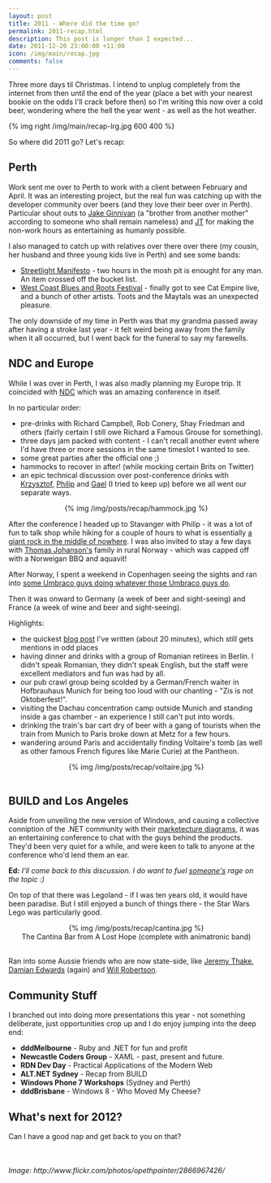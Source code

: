 ```yaml
--- 
layout: post
title: 2011 - Where did the time go?
permalink: 2011-recap.html
description: This post is longer than I expected...
date: 2011-12-20 23:00:00 +11:00
icon: /img/main/recap.jpg
comments: false
---
```



<article>

Three more days til Christmas. I intend to unplug completely from the internet from then until the end of the year (place a bet with your nearest bookie on the odds I'll crack before then) so I'm writing this now over a cold beer, wondering where the hell the year went - as well as the hot weather.

{% img right /img/main/recap-lrg.jpg 600 400 %}

So where did 2011 go? Let's recap:

## Perth

Work sent me over to Perth to work with a client between February and April. It was an interesting project, but the real fun was catching up with the developer community over beers (and they love their beer over in Perth). Particular shout outs to [Jake Ginnivan](http://twitter.com/jakeginnivan) (a "brother from another mother" according to someone who shall remain nameless) and [JT](http://twitter.com/jtango18) for making the non-work hours as entertaining as humanly possible.

I also managed to catch up with relatives over there over there (my cousin, her husband and three young kids live in Perth) and see some bands:

 - [Streetlight Manifesto](http://streetlightmanifesto.com/) - two hours in the mosh pit is enought for any man. An item crossed off the bucket list.
 - [West Coast Blues and Roots Festival](http://westcoastbluesnroots.com.au/) - finally got to see Cat Empire live, and a bunch of other artists. Toots and the Maytals was an unexpected pleasure.

The only downside of my time in Perth was that my grandma passed away after having a stroke last year - it felt weird being away from the family when it all occurred, but I went back for the funeral to say my farewells.

## NDC and Europe

While I was over in Perth, I was also madly planning my Europe trip. It coincided with [NDC](http://www.ndcoslo.com/) which was an amazing conference in itself.

In no particular order:

 - pre-drinks with Richard Campbell, Rob Conery, Shay Friedman and others (fairly certain I still owe Richard a Famous Grouse for something).
 - three days jam packed with content - I can't recall another event where I'd have three or more sessions in the same timeslot I wanted to see.
 - some great parties after the official one ;)
 - hammocks to recover in after! (while mocking certain Brits on Twitter)
 - an epic technical discussion over post-conference drinks with [Krzysztof](http://twitter.com/kkzomic), [Philip](http://twitter.com/philiplaureano) and [Gael](http://twitter.com/gfraituer) (I tried to keep up) before we all went our separate ways.

 <center>{% img /img/posts/recap/hammock.jpg %}</center>

After the conference I headed up to Stavanger with Philip - it was a lot of fun to talk shop while hiking for a couple of hours to what is essentially [a giant rock in the middle of nowhere](http://i.telegraph.co.uk/multimedia/archive/01359/Stavanger_1359940c.jpg). I was also invited to stay a few days with [Thomas Johanson's](http://twitter.com/thomasjo) family in rural Norway - which was capped off with a Norweigan BBQ and aquavit!

After Norway, I spent a weekend in Copenhagen seeing the sights and ran into [some Umbraco guys doing whatever those Umbraco guys do](http://umbraco.com/cg11).

Then it was onward to Germany (a week of beer and sight-seeing) and France (a week of wine and beer and sight-seeing).

Highlights:

 - the quickest [blog post](/inotifypropertychanged-stop-the-madness.html) I've written (about 20 minutes), which still gets mentions in odd places
 - having dinner and drinks with a group of Romanian retirees in Berlin. I didn't speak Romanian, they didn't speak English, but the staff were excellent mediators and fun was had by all.
 - our pub crawl group being scolded by a German/French waiter in Hofbrauhaus Munich for being too loud with our chanting - "Zis is not Oktoberfest!".
 - visiting the Dachau concentration camp outside Munich and standing inside a gas chamber - an experience I still can't put into words.
 - drinking the train's bar cart dry of beer with a gang of tourists when the train from Munich to Paris broke down at Metz for a few hours.
 - wandering around Paris and accidentally finding Voltaire's tomb (as well as other famous French figures like Marie Curie) at the Pantheon.

<center>{% img /img/posts/recap/voltaire.jpg %}</center>

<br />

## BUILD and Los Angeles

Aside from unveiling the new version of Windows, and causing a collective conniption of the .NET community with their [marketecture diagrams](http://dougseven.com/2011/09/15/a-bad-picture-is-worth-a-thousand-long-discussions/), it was an entertaining conference to chat with the guys behind the products. They'd been very quiet for a while, and were keen to talk to anyone at the conference who'd lend them an ear. 

**Ed:** *I'll come back to this discussion. I do want to fuel [someone's](http://twitter.com/MossyBlog) rage on the topic :)*

On top of that there was Legoland - if I was ten years old, it would have been paradise. But I still enjoyed a bunch of things there - the Star Wars Lego was particularly good. 

<center>{% img /img/posts/recap/cantina.jpg %}</center>

<center>The Cantina Bar from A Lost Hope (complete with animatronic band)</center>

<br />

Ran into some Aussie friends who are now state-side, like [Jeremy Thake](http://twitter.com/jthake), [Damian Edwards](http://twitter.com/damianedwards) (again) and [Will Robertson](http://twitter.com/will_robertson).

## Community Stuff

I branched out into doing more presentations this year - not something deliberate, just opportunities crop up and I do enjoy jumping into the deep end:

- **dddMelbourne** - Ruby and .NET for fun and profit
- **Newcastle Coders Group** - XAML - past, present and future.
- **RDN Dev Day** - Practical Applications of the Modern Web
- **ALT.NET Sydney** - Recap from BUILD
- **Windows Phone 7 Workshops** (Sydney and Perth)
- **dddBrisbane** - Windows 8 - Who Moved My Cheese?


## What's next for 2012? 

Can I have a good nap and get back to you on that?

</article>

<div style="margin-top: 50px">
<em>Image: http://www.flickr.com/photos/opethpainter/2866967426/</em>
</div>